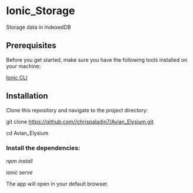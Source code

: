 # Ionic_Storage
Storage data in IndexedDB

## Prerequisites
Before you get started, make sure you have the following tools installed on your machine:


[Ionic CLI](https://ionicframework.com/)

## Installation
Clone this repository and navigate to the project directory:

git clone https://github.com//chrispaladin7/Avian_Elysium.git

cd Avian_Elysium


### Install the dependencies:

*npm install*

*ionic serve*

The app will open in your default browser.


